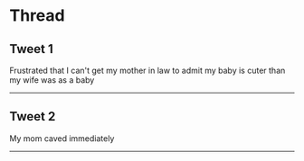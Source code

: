 # Thread

## Tweet 1

Frustrated that I can't get my mother in law to admit my baby is cuter than my wife was as a baby

---

## Tweet 2

My mom caved immediately

---

